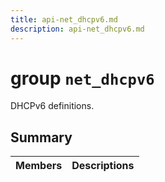 ```yaml
---
title: api-net_dhcpv6.md
description: api-net_dhcpv6.md
---
```

# group `net_dhcpv6` 

DHCPv6 definitions.

## Summary

 Members                        | Descriptions                                
--------------------------------|---------------------------------------------

